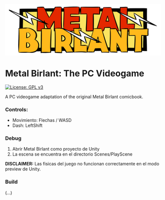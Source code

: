 [//]: # (Title of the project)

![logo](https://raw.githubusercontent.com/carles00/Metal-Birlant/main/Assets/Branding/simple-logo.png)
# Metal Birlant: The PC Videogame

[//]: # (GPLv3 License indicator)

[![License: GPL v3](https://img.shields.io/badge/License-GPLv3-blue.svg)](https://www.gnu.org/licenses/gpl-3.0.html)

[//]: # (README Body)

A PC videogame adaptation of the original Metal Birlant comicbook.

### Controls: 
- Movimiento: Flechas / WASD 
- Dash: LeftShift

### Debug
1. Abrir Metal Birlant como proyecto de Unity
2. La escena se encuentra en el directorio Scenes/PlayScene

**DISCLAIMER:** Las fisicas del juego no funcionan correctamente en el modo preview de Unity.

### Build
(...)
